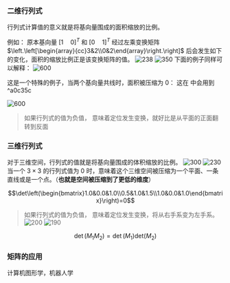 ### 二维行列式
行列式计算值的意义就是将基向量围成的面积缩放的比例。
 
例如： 原本基向量  $[1\quad 0]^T$ 和  $[0\quad 1]^T$ 经过左乘变换矩阵 $\left.\left[\begin{array}{cc}3&2\\0&2\end{array}\right.\right]$ 后会发生如下的变化，面积的缩放比例正是该变换矩阵的值。
 ![238](Pasted%20image%2020241005163713.png) ![350](Pasted%20image%2020241005163757.png)
 下面的例子同样可以解释：
![600](Pasted%20image%2020241005165350.png)

这是一个特殊的例子，当两个基向量共线时，面积被压缩为 0：
这在[](2.矩阵与线性变换.md#逆矩阵|逆矩阵) 中会用到 ^a0c35c

 ![600](Pasted%20image%2020241005163528.png)
 >如果行列式的值为负值，
> 意味着定位发生变换，就好比是从平面的正面翻转到反面
### 三维行列式
对于三维空间，行列式的值就是将基向量围成的体积缩放的比例。
![300](Pasted%20image%2020241005171305.png)  ![230](Pasted%20image%2020241005171540.png)
当一个 $3 \times3$ 的行列式值为 0 时，意味着这个三维空间被压缩为一个平面、一条直线或是一个点。（**也就是空间被压缩到了更低的维度**）

$$\det\left(\begin{bmatrix}1.0&0.0&1.0\\0.5&1.0&1.5\\1.0&0.0&1.0\end{bmatrix}\right)=0$$
>如果行列式的值为负值，
>意味着定位发生变换，将从右手系变为左手系。
![200](Pasted%20image%2020241005170157.png) ![190](Pasted%20image%2020241005170220.png)

$$\det(M_1M_2)=\det(M_1)\mathrm{det}(M_2)$$


### 矩阵的应用
计算机图形学，机器人学